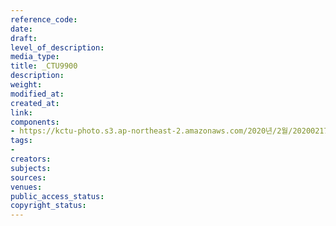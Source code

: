```yaml
---
reference_code: 
date: 
draft: 
level_of_description: 
media_type: 
title: _CTU9900
description: 
weight: 
modified_at: 
created_at: 
link: 
components:
- https://kctu-photo.s3.ap-northeast-2.amazonaws.com/2020년/2월/20200217_제70차+민주노총+정기대의원대회/_CTU9900.jpg
tags:
- 
creators: 
subjects: 
sources: 
venues: 
public_access_status: 
copyright_status: 
---
```

